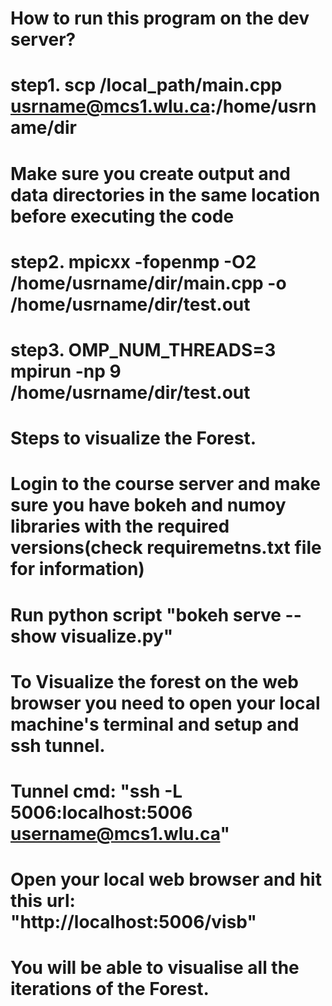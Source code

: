 # How to run this program on the dev server?
# step1. scp /local_path/main.cpp usrname@mcs1.wlu.ca:/home/usrname/dir
# Make sure you create output and data directories in the same location before executing the code
# step2. mpicxx -fopenmp -O2 /home/usrname/dir/main.cpp -o /home/usrname/dir/test.out
# step3. OMP_NUM_THREADS=3 mpirun -np 9 /home/usrname/dir/test.out


# Steps to visualize the Forest.
# Login to the course server and make sure you have bokeh and numoy libraries with the required versions(check requiremetns.txt file for information)
# Run python script "bokeh serve --show visualize.py"
# To Visualize the forest on the web browser you need to open your local machine's terminal and setup and ssh tunnel.
# Tunnel cmd: "ssh -L 5006:localhost:5006 username@mcs1.wlu.ca"
# Open your local web browser and hit this url: "http://localhost:5006/visb"
# You will be able to visualise all the iterations of the Forest.